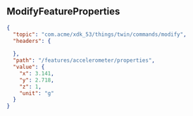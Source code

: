 ## ModifyFeatureProperties

```json
{
  "topic": "com.acme/xdk_53/things/twin/commands/modify",
  "headers": {
    
  },
  "path": "/features/accelerometer/properties",
  "value": {
    "x": 3.141,
    "y": 2.718,
    "z": 1,
    "unit": "g"
  }
}
```
